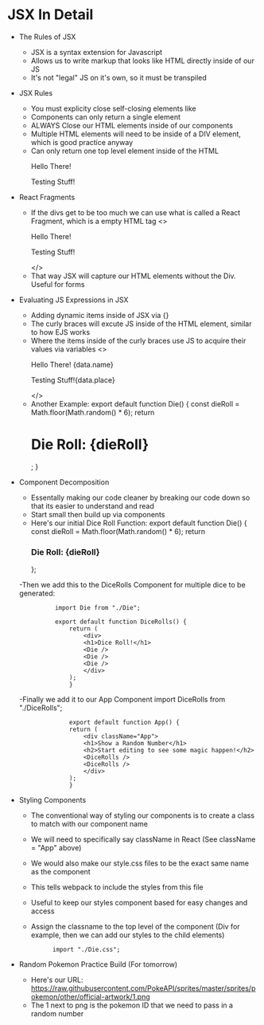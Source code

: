# JSX In Detail

- The Rules of JSX
    - JSX is a syntax extension for Javascript
    - Allows us to write markup that looks like HTML directly inside of our JS
    - It's not "legal" JS on it's own, so it must be transpiled

- JSX Rules 
    - You must explicity close self-closing elements like <br/>
    - Components can only return a single element 
    - ALWAYS Close our HTML elements inside of our components
    - Multiple HTML elements will need to be inside of a DIV element, which is good practice anyway 
    - Can only return one top level element inside of the HTML 
                <div>
                <p>Hello There!</p>
                <p>Testing Stuff!</p>
                </div>

- React Fragments
    - If the divs get to be too much we can use what is called a React Fragment, which is a empty HTML tag
                <>
                <p>Hello There!</p>
                <p>Testing Stuff!</p>
                </>
    - That way JSX will capture our HTML elements without the Div. Useful for forms 


- Evaluating JS Expressions in JSX
    - Adding dynamic items inside of JSX via {}
    - The curly braces will excute JS inside of the HTML element, similar to how EJS works 
    - Where the items inside of the curly braces use JS to acquire their values via variables
                <>
                <p>Hello There! {data.name}</p>
                <p>Testing Stuff!{data.place}</p>
                </> 
    - Another Example: 
                export default function Die() {
                const dieRoll = Math.floor(Math.random() * 6);
                return <h1>Die Roll: {dieRoll}</h1>;
                }


- Component Decomposition
    - Essentally making our code cleaner by breaking our code down so that its easier to understand and read
    - Start small then build up via components
    - Here's our initial Dice Roll Function: 
                export default function Die() {
                const dieRoll = Math.floor(Math.random() * 6);
                 return <h3>Die Roll: {dieRoll}</h3>};

    -Then we add this to the DiceRolls Component for multiple dice to be generated: 

                import Die from "./Die";

                export default function DiceRolls() {
                    return (
                        <div>
                        <h1>Dice Roll!</h1>
                        <Die />
                        <Die />
                        <Die />
                        </div>
                    );
                    }
    -Finally we add it to our App Component
                import DiceRolls from "./DiceRolls";

                    export default function App() {
                    return (
                        <div className="App">
                        <h1>Show a Random Number</h1>
                        <h2>Start editing to see some magic happen!</h2>
                        <DiceRolls />
                        <DiceRolls />
                        </div>
                    );
                    }

- Styling Components
    - The conventional way of styling our components is to create a class to match with our component name
    - We will need to specifically say className in React (See className = "App" above)
    - We would also make our style.css files to be the exact same name as the component
    - This tells webpack to include the styles from this file
    - Useful to keep our styles component based for easy changes and access
    - Assign the classname to the top level of the component (Div for example, then we can add our styles to the child elements)

                import "./Die.css";


- Random Pokemon Practice Build (For tomorrow)
    - Here's our URL: https://raw.githubusercontent.com/PokeAPI/sprites/master/sprites/pokemon/other/official-artwork/1.png
    - The 1 next to png is the pokemon ID that we need to pass in a random number



